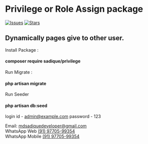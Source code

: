 # Privilege or Role Assign package




[![Issues](https://img.shields.io/github/issues/mohammadsadique/privilege-package?style=flat-square)](https://github.com/mohammadsadique/privilege-package/issues)
[![Stars](https://img.shields.io/github/stars/mohammadsadique/privilege-package?style=flat-square)](https://github.com/mohammadsadique/privilege-package/stargazers)



## Dynamically pages give to other user.

Install Package :
#### composer require sadique/privilege

Run Migrate :
#### php artisan migrate

Run Seeder
#### php artisan db:seed

login id - admin@example.com
password - 123

Email: [mdsadiquedeveloper@gmail.com](mailto:mdsadiquedeveloper@gmail.com)<br />
WhatsApp Web [(91) 97705-99354](https://web.whatsapp.com/send?phone=9770599354)<br />
WhatsApp Mobile [(91) 97705-99354](https://api.whatsapp.com/send?phone=9770599354)<br />
